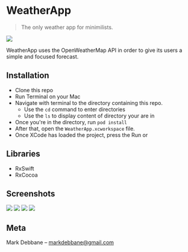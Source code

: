 # WeatherApp
> The only weather app for minimilists.

![](app_icon.png)

WeatherApp uses the OpenWeatherMap API in order to give its users a simple and focused forecast.



## Installation

* Clone this repo
* Run Terminal on your Mac
* Navigate with terminal to the directory containing this repo.
    * Use the ``` cd ``` command to enter directories  
    * Use the ``` ls ``` to display content of directory your are in
* Once you're in the directory, run ``` pod install ```
* After that, open the ```WeatherApp.xcworkspace``` file.
* Once XCode has loaded the project, press the Run or 



## Libraries 

* RxSwift
* RxCocoa

## Screenshots 

![](ReadMeResources/dark_home.jpg)
![](ReadMeResources/light_home.jpg)
![](ReadMeResources/dark_locations.jpg)
![](ReadMeResources/dark_addLocations.jpg)




## Meta

Mark Debbane – markdebbane@gmail.com

